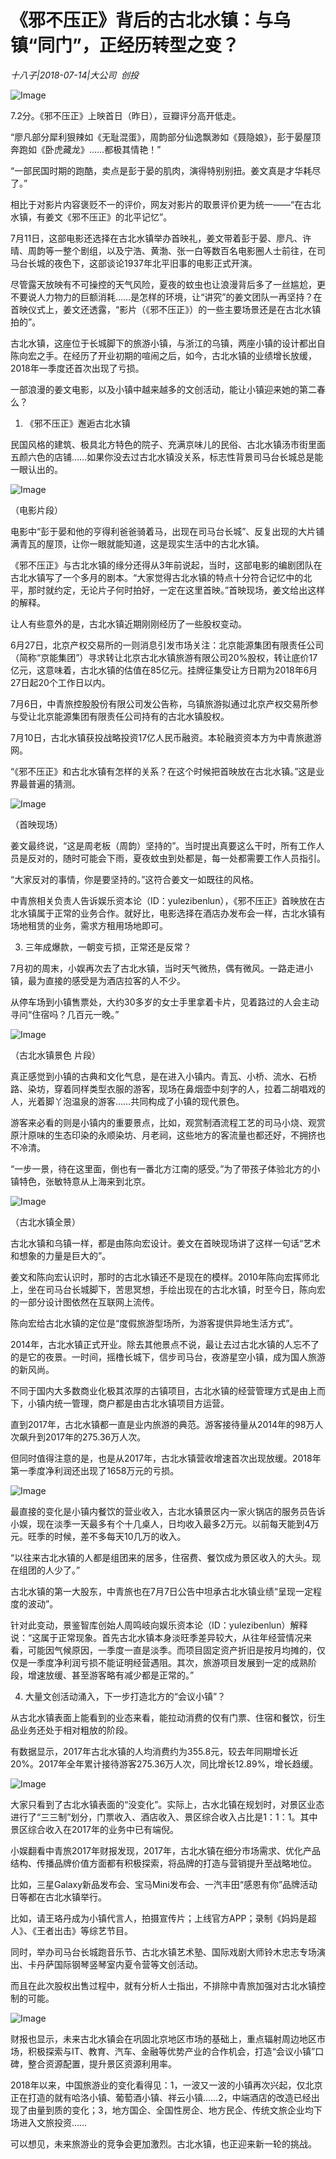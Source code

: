 # 《邪不压正》背后的古北水镇：与乌镇“同门”，正经历转型之变？

*十八子|2018-07-14|大公司 
                                                创投*

![Image](http://p3.pstatp.com/large/pgc-image/1531613934374f0c2e2a6f8)

7.2分。《邪不压正》上映首日（昨日），豆瓣评分高开低走。

“廖凡部分犀利狠辣如《无耻混蛋》，周韵部分仙逸飘渺如《聂隐娘》，彭于晏屋顶奔跑如《卧虎藏龙》……都极其情艳！”

“一部民国时期的跑酷，卖点是彭于晏的肌肉，演得特别别扭。姜文真是才华耗尽了。”

相比于对影片内容褒贬不一的评价，网友对影片的取景评价更为统一——“在古北水镇，有姜文《邪不压正》的北平记忆”。

7月11日，这部电影还选择在古北水镇举办首映礼，姜文带着彭于晏、廖凡、许晴、周韵等一整个剧组，以及宁浩、黄渤、张一白等数百名电影圈人士前往，在司马台长城的夜色下，这部谈论1937年北平旧事的电影正式开演。

尽管露天放映有不可操控的天气风险，夏夜的蚊虫也让浪漫背后多了一丝尴尬，更不要说人力物力的巨额消耗……是怎样的环境，让“讲究”的姜文团队一再坚持？在首映仪式上，姜文还透露，“影片（《邪不压正》）的一些主要场景还是在古北水镇拍的”。

古北水镇，这座位于长城脚下的旅游小镇，与浙江的乌镇，两座小镇的设计都出自陈向宏之手。在经历了开业初期的喧闹之后，如今，古北水镇的业绩增长放缓，2018年一季度还首次出现了亏损。

一部浪漫的姜文电影，以及小镇中越来越多的文创活动，能让小镇迎来她的第二春么？

1. 《邪不压正》邂逅古北水镇

民国风格的建筑、极具北方特色的院子、充满京味儿的民俗、古北水镇汤市街里面五颜六色的店铺……如果你没去过古北水镇没关系，标志性背景司马台长城总是能一眼认出的。

![Image](http://p1.pstatp.com/large/pgc-image/1531613924638bef19caaa9)

（电影片段）

电影中“彭于晏和他的亨得利爸爸骑着马，出现在司马台长城”、反复出现的大片铺满青瓦的屋顶，让你一眼就能知道，这是现实生活中的古北水镇。

《邪不压正》与古北水镇的缘分还得从3年前说起，当时，这部电影的编剧团队在古北水镇写了一个多月的剧本。“大家觉得古北水镇的特点十分符合记忆中的北平，那时就约定，无论片子何时拍好，一定在这里首映。”首映现场，姜文给出这样的解释。

让人有些意外的是，古北水镇近期刚刚经历了一些股权变动。

6月27日，北京产权交易所的一则消息引发市场关注：北京能源集团有限责任公司（简称“京能集团”）寻求转让北京古北水镇旅游有限公司20%股权，转让底价17亿元，这意味着，古北水镇的估值在85亿元。挂牌征集受让方日期为2018年6月27日起20个工作日以内。

7月6日，中青旅控股股份有限公司发公告称，乌镇旅游拟通过北京产权交易所参与受让北京能源集团有限责任公司持有的古北水镇股权。

7月10日，古北水镇获投战略投资17亿人民币融资。本轮融资资本方为中青旅遨游网。

“《邪不压正》和古北水镇有怎样的关系？在这个时候把首映放在古北水镇。”这是业界最普遍的猜测。

![Image](http://p3.pstatp.com/large/pgc-image/1531613924688fe5a7488eb)

（首映现场）

姜文最终说，“这是周老板（周韵）坚持的”。当时提出真要这么干时，所有工作人员是反对的，随时可能会下雨，夏夜蚊虫到处都是，每一处都需要工作人员指引。

“大家反对的事情，你是要坚持的。”这符合姜文一如既往的风格。

中青旅相关负责人告诉娱乐资本论（ID：yulezibenlun），《邪不压正》首映放在古北水镇属于正常的业务合作。就好比，电影选择在酒店办发布会一样，古北水镇有场地租赁的业务，需求方租用场地即可。

3. 三年成爆款，一朝变亏损，正常还是反常？

7月初的周末，小娱再次去了古北水镇，当时天气微热，偶有微风。一路走进小镇，最为直接的感受是为酒店拉客的人不少。

从停车场到小镇售票处，大约30多岁的女士手里拿着卡片，见着路过的人会主动寻问“住宿吗？几百元一晚。”

![Image](http://p3.pstatp.com/large/pgc-image/15316139248643aad023dfd)

（古北水镇景色 片段）

真正感觉到小镇的古典和文化气息，是在进入小镇内。青瓦、小桥、流水、石桥路、染坊，穿着同样类型衣服的游客，现场在鼻烟壶中刻字的人，拉着二胡唱戏的人，光着脚丫泡温泉的游客……共同构成了小镇的现代景色。

游客来必看的则是小镇内的重要景点，比如，观赏制酒流程工艺的司马小烧、观赏原汁原味的生态印染的永顺染坊、月老祠，这些地方的客流量也都还好，不拥挤也不冷清。

“一步一景，待在这里面，倒也有一番北方江南的感受。”为了带孩子体验北方的小镇特色，张敏特意从上海来到北京。

![Image](http://p3.pstatp.com/large/pgc-image/1531613924670dd0649ca8c)

（古北水镇全景）

古北水镇和乌镇一样，都是由陈向宏设计。姜文在首映现场讲了这样一句话“艺术和想象的力量是巨大的”。

姜文和陈向宏认识时，那时的古北水镇还不是现在的模样。2010年陈向宏挥师北上，坐在司马台长城脚下，苦思冥想，手绘出现在的古北水镇，时至今日，陈向宏的一部分设计图依然在互联网上流传。

陈向宏给古北水镇的定位是“度假旅游型场所，为游客提供异地生活方式”。

2014年，古北水镇正式开业。除去其他景点不说，最让去过古北水镇的人忘不了的是它的夜景。一时间，摇橹长城下，信步司马台，夜游星空小镇，成为国人旅游的新风尚。

不同于国内大多数商业化极其浓厚的古镇项目，古北水镇的经营管理方式是由上而下，小镇内统一管理，商户都是由古北水镇项目方运营。

直到2017年，古北水镇都一直是业内旅游的典范。游客接待量从2014年的98万人次飙升到2017年的275.36万人次。

但同时值得注意的是，也是从2017年，古北水镇营收增速首次出现放缓。2018年第一季度净利润还出现了1658万元的亏损。

![Image](http://p9.pstatp.com/large/pgc-image/1531613924665bc4ae2ecb2)

最直接的变化是小镇内餐饮的营业收入，古北水镇景区内一家火锅店的服务员告诉小娱，现在淡季一天最多有个十几桌人，日均收入最多2万元。以前每天能到4万元。旺季的时候，差不多每天10几万的收入。

“以往来古北水镇的人都是组团来的居多，住宿费、餐饮成为景区收入的大头。现在组团的人少了。”

古北水镇的第一大股东，中青旅也在7月7日公告中坦承古北水镇业绩“呈现一定程度的波动”。

针对此变动，景鉴智库创始人周鸣岐向娱乐资本论（ID：yulezibenlun）解释说：“这属于正常现象。首先古北水镇本身淡旺季差异较大，从往年经营情况来看，可能因气候原因，一季度一直是淡季。而项目固定资产折旧是按月均摊的，仅仅是一季度净利润亏损不能证明经营遇阻。其次，旅游项目发展到一定的成熟阶段，增速放缓、甚至游客略有减少都是正常的。”

4. 大量文创活动涌入，下一步打造北方的“会议小镇”？

从古北水镇表面上能看到的业态来看，能拉动消费的仅有门票、住宿和餐饮，衍生品业务还处于相对粗放的阶段。

有数据显示，2017年古北水镇的人均消费约为355.8元，较去年同期增长近20%。2017年全年累计接待游客275.36万人次，同比增长12.89%，增长趋缓。

![Image](http://p3.pstatp.com/large/pgc-image/1531613924977bb04d92154)

大家只看到了古北水镇表面的“没变化”。实际上，古水北镇在规划时，对景区业态进行了“三三制”划分，门票收入、酒店收入、景区综合收入占比是1：1：1。其中景区综合收入在2017年的业务中已有端倪。

小娱翻看中青旅2017年财报发现，2017年，古北水镇在细分市场需求、优化产品结构、传播品牌价值方面都有积极探索，将品牌的打造与营销提升至战略地位。

比如，三星Galaxy新品发布会、宝马Mini发布会、一汽丰田“感恩有你”品牌活动日等都在古北水镇举行。

比如，请王珞丹成为小镇代言人，拍摄宣传片；上线官方APP；录制《妈妈是超人》、《王者出击》等综艺节目。

同时，举办司马台长城跑音乐节、古北水镇艺术塾、国际戏剧大师铃木忠志专场演出、卡丹萨国际钢琴竖琴室内夏令营等文创活动。

而且在此次股权出售过程中，就有分析人士指出，不排除中青旅加强对古北水镇控制的可能。

![Image](http://p9.pstatp.com/large/pgc-image/15316139251219eedd56e9a)

财报也显示，未来古北水镇会在巩固北京地区市场的基础上，重点辐射周边地区市场，积极探索与IT、教育、汽车、金融等优势产业的合作机会，打造“会议小镇”口碑，整合资源配置，提升景区资源利用率。

2018年以来，中国旅游业的变化看得见：1，一波又一波的小镇再次兴起，仅北京正在打造的就有哈洛小镇、葡萄酒小镇、祥云小镇……2，中端酒店的改造已经出现了由量到质的变化；3，地方国企、全国性房企、地方民企、传统文旅企业均下场进入文旅投资……

可以想见，未来旅游业的竞争会更加激烈。古北水镇，也正迎来新一轮的挑战。

